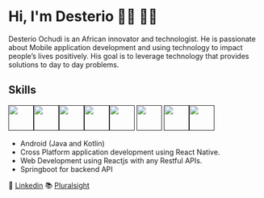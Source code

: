 # Hi, I'm Desterio 👋🏾 👨‍💻

<!--
**ochudidesterio/ochudidesterio** is a ✨ _special_ ✨ repository because its `README.md` (this file) appears on your GitHub profile.
-->

Desterio Ochudi is an African innovator and technologist. He is passionate about Mobile application development and using technology to impact people’s lives positively. His goal is to leverage technology that provides solutions to day to day problems.

## Skills
 
<code><a href="" target="_blank"><img height=50 src="https://www.vectorlogo.zone/logos/android/android-official.svg"></a></code><code><a href="" target="_blank"><img height=50 src="https://www.vectorlogo.zone/logos/mongodb/mongodb-icon.svg"></a></code><code><a href="" target="_blank"><img height=50 src="https://www.vectorlogo.zone/logos/nodejs/nodejs-icon.svg"></a></code><code><a href="" target="_blank"><img height=50 src="https://www.vectorlogo.zone/logos/java/java-icon.svg"></a></code><code><a href="" target="_blank"><img height=50 src="https://www.vectorlogo.zone/logos/javascript/javascript-icon.svg"></a></code> <code><a href="" target="_blank"><img height=50 src="https://www.vectorlogo.zone/logos/w3_html5/w3_html5-icon.svg"></a></code> <code><a href="" target="_blank"><img height=50 src="https://www.vectorlogo.zone/logos/reactjs/reactjs-icon.svg"></a></code><code><a href="" target="_blank"><img height=50 src="https://www.vectorlogo.zone/logos/springio/springio-icon.svg"></a></code>



- Android (Java and Kotlin)
- Cross Platform application development using React Native.
- Web Development using Reactjs with any Restful APIs.
- Springboot for backend API


💼 [Linkedin](https://www.linkedin.com/in/desteriochudi/)
📚 [Pluralsight](https://app.pluralsight.com/profile/desterio-ochudi)

